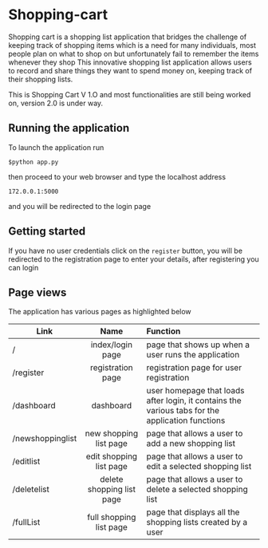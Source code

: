# Shopping-cart
Shopping cart is a shopping list application that bridges the challenge of keeping track of shopping items which is a need for many individuals, most people plan on what to shop on but unfortunately fail to remember the items whenever they shop This innovative shopping list application allows users to record and share things they want to spend money on, keeping track of their shopping lists.

This is Shopping Cart V 1.O and most functionalities are still being worked on, version 2.0 is under way.
## Running the application
To launch the application run 
```
$python app.py
``` 
then proceed to your web browser and type the localhost address 
```
172.0.0.1:5000
```
and you will be redirected to the login page
## Getting started
If you have no user credentials click on the `register` button, you will be redirected to the registration page to enter your details,
after registering you can login
## Page views
The application has various pages as highlighted below

| Link | Name | Function |
| --- |:---:| :---|
| / | index/login page | page that shows up when a user runs the application |
| /register | registration page | registration page for user registration |
| /dashboard | dashboard | user homepage that loads after login, it contains the various tabs for the application functions |
|/newshoppinglist | new shopping list page | page that allows a user to add a new shopping list |
|/editlist | edit shopping list page | page that allows a user to edit a selected shopping list |
|/deletelist | delete shopping list page | page that allows a user to delete a selected shopping list |
|/fullList | full shopping list page | page that displays all the shopping lists created by a user |
